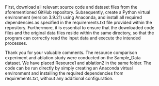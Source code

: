 
First, download all relevant source code and dataset files from the aforementioned GitHub repository. Subsequently, create a Python virtual environment (version 3.9.21) using Anaconda, and install all required dependencies as specified in the requirements.txt file provided within the repository. Furthermore, it is essential to ensure that the downloaded code files and the original data files reside within the same directory, so that the program can correctly read the input data and execute the intended processes.

Thank you for your valuable comments. The resource comparison experiment and ablation study were conducted on the Sample_Data dataset. We have placed Resource1 and ablation2 in the same folder. The code can be run directly by simply creating an Anaconda virtual environment and installing the required dependencies from requirements.txt, without any additional configuration.
